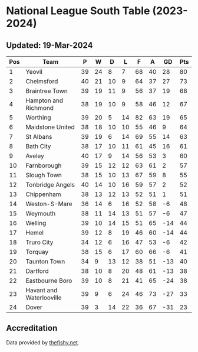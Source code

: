 # National League South Table (2023-2024)
## Updated: 19-Mar-2024

| Pos | Team | P | W | D | L | F | A | GD | Pts |
| --- | --- | --- | --- | --- | --- | --- | --- | --- | --- |
| 1 | Yeovil | 39 | 24 | 8 | 7 | 68 | 40 | 28 | 80 |
| 2 | Chelmsford | 40 | 21 | 10 | 9 | 64 | 37 | 27 | 73 |
| 3 | Braintree Town | 39 | 19 | 11 | 9 | 56 | 37 | 19 | 68 |
| 4 | Hampton and Richmond | 38 | 19 | 10 | 9 | 58 | 46 | 12 | 67 |
| 5 | Worthing | 39 | 20 | 5 | 14 | 82 | 63 | 19 | 65 |
| 6 | Maidstone United | 38 | 18 | 10 | 10 | 55 | 46 | 9 | 64 |
| 7 | St Albans | 39 | 19 | 6 | 14 | 69 | 55 | 14 | 63 |
| 8 | Bath City | 38 | 17 | 10 | 11 | 61 | 45 | 16 | 61 |
| 9 | Aveley | 40 | 17 | 9 | 14 | 56 | 53 | 3 | 60 |
| 10 | Farnborough | 39 | 15 | 12 | 12 | 63 | 61 | 2 | 57 |
| 11 | Slough Town | 38 | 15 | 10 | 13 | 67 | 59 | 8 | 55 |
| 12 | Tonbridge Angels | 40 | 14 | 10 | 16 | 59 | 57 | 2 | 52 |
| 13 | Chippenham | 38 | 13 | 12 | 13 | 52 | 51 | 1 | 51 |
| 14 | Weston-S-Mare | 36 | 14 | 6 | 16 | 52 | 58 | -6 | 48 |
| 15 | Weymouth | 38 | 11 | 14 | 13 | 51 | 57 | -6 | 47 |
| 16 | Welling | 39 | 10 | 14 | 15 | 51 | 65 | -14 | 44 |
| 17 | Hemel | 39 | 12 | 8 | 19 | 46 | 60 | -14 | 44 |
| 18 | Truro City | 34 | 12 | 6 | 16 | 47 | 53 | -6 | 42 |
| 19 | Torquay | 38 | 15 | 6 | 17 | 60 | 66 | -6 | 41 |
| 20 | Taunton Town | 34 | 9 | 13 | 12 | 38 | 51 | -13 | 40 |
| 21 | Dartford | 38 | 10 | 8 | 20 | 48 | 61 | -13 | 38 |
| 22 | Eastbourne Boro | 39 | 10 | 8 | 21 | 41 | 65 | -24 | 38 |
| 23 | Havant and Waterlooville | 39 | 9 | 6 | 24 | 46 | 73 | -27 | 33 |
| 24 | Dover | 39 | 3 | 14 | 22 | 36 | 67 | -31 | 23 |

## Accreditation 

Data provided by [thefishy.net](https://www.thefishy.net/).